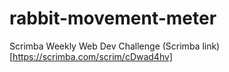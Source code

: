 # rabbit-movement-meter
Scrimba Weekly Web Dev Challenge
(Scrimba link)[https://scrimba.com/scrim/cDwad4hv]
